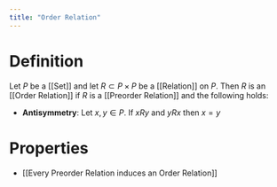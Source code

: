 ```yaml
---
title: "Order Relation"
---
```


# Definition
Let $P$ be a [[Set]] and let $R \subset P \times P$ be a [[Relation]] on $P$. Then $R$ is an [[Order Relation]] if $R$ is a [[Preorder Relation]] and the following holds:
- **Antisymmetry**: Let $x, y \in P$. If $xRy$ and $yRx$ then $x=y$

# Properties
- [[Every Preorder Relation induces an Order Relation]]